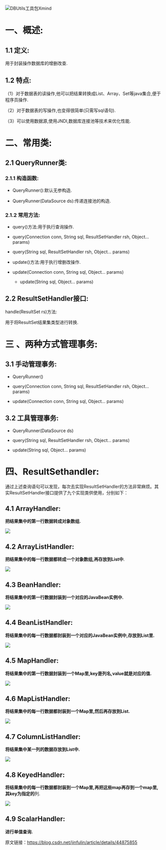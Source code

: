 ![DBUtils工具包Xmind](E:\学习笔记\web相关\web基础知识\image\DBUtils工具包Xmind.png)

# 一、概述:

## 1.1 定义:

用于封装操作数据库的增删改查.

## 1.2 特点:

（1）对于数据表的读操作,他可以把结果转换成List、Array、Set等java集合,便于程序员操作.

（2）对于数据表的写操作,也变得很简单(只需写sql语句).

（3）可以使用数据源,使用JNDI,数据库连接池等技术来优化性能.

# 二、常用类:

## 2.1 QueryRunner类:

### 2.1.1  构造函数:

* QueryRunner():默认无参构造.

* QueryRunner(DataSource ds):传递连接池的构造.

### 2.1.2  常用方法:

* query()方法:用于执行查询操作.

* query(Connection conn, String sql, ResultSetHandler<T> rsh, Object... params)

* query(String sql, ResultSetHandler<T> rsh, Object... params)

* update()方法:用于执行增删改操作.

* update(Connection conn, String sql, Object... params)

     * update(String sql, Object... params)

## 2.2 ResultSetHandler接口:

 handle(ResultSet rs)方法:

用于将ResultSet结果集类型进行转换.



# 三 、两种方式管理事务:

## 3.1 手动管理事务:

* QueryRunner()

* query(Connection conn, String sql, ResultSetHandler<T> rsh, Object... params)

* update(Connection conn, String sql, Object... params)

## 3.2 工具管理事务:

* QueryRunner(DataSource ds)

* query(String sql, ResultSetHandler<T> rsh, Object... params)

* update(String sql, Object... params)

# 四、ResultSethandler:

​	通过上述查询语句可以发现，每次去实现ResultSetHandler的方法非常麻烦。其实ResultSetHandler接口提供了九个实现类供使用，分别如下：

## 4.1 ArrayHandler:

**把结果集中的第一行数据转成对象数组.**

![](E:\学习笔记\web相关\web基础知识\image\ArrayHandler01.png)

## 4.2  ArrayListHandler:

**把结果集中的每一行数据都转成一个对象数组,再存放到List中**.

![](E:\学习笔记\web相关\web基础知识\image\ArrayListHandler01.png)

## 4.3 BeanHandler:

**将结果集中的第一行数据封装到一个对应的JavaBean实例中.**

![](E:\学习笔记\web相关\web基础知识\image\BeanHandler01.png)

## 4.4 BeanListHandler:

**将结果集中的每一行数据都封装到一个对应的JavaBean实例中,存放到List里.**

![](E:\学习笔记\web相关\web基础知识\image\BeanListHandler01.png)

## 4.5 MapHandler:

**将结果集中的第一行数据封装到一个Map里,key是列名,value就是对应的值.**

![](E:\学习笔记\web相关\web基础知识\image\MapHandler01.png)

## 4.6 MapListHandler:

**将结果集中的每一行数据都封装到一个Map里,然后再存放到List.**

![](E:\学习笔记\web相关\web基础知识\image\MapListHandler01.png)

## 4.7 ColumnListHandler:

**将结果集中某一列的数据存放到List中.**

![](E:\学习笔记\web相关\web基础知识\image\ColumnListHandler01.png)



## 4.8 KeyedHandler:

**将结果集中的每一行数据都封装到一个Map里,再把这些map再存到一个map里,其key为指定的**列.

![](E:\学习笔记\web相关\web基础知识\image\KeyedHandler01.png)

## 4.9 ScalarHandler:

**进行单值查询.** 


原文链接：https://blog.csdn.net/jinfulin/article/details/44875855